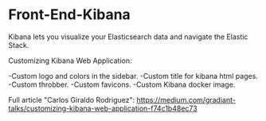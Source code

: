 # Front-End-Kibana

Kibana lets you visualize your Elasticsearch data and navigate the Elastic Stack.

Customizing Kibana Web Application:

-Custom logo and colors in the sidebar.
-Custom title for kibana html pages.
-Custom throbber.
-Custom favicons.
-Custom Kibana docker image.

Full article "Carlos Giraldo Rodriguez": https://medium.com/gradiant-talks/customizing-kibana-web-application-f74c1b48ec73
